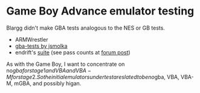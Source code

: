 Game Boy Advance emulator testing
=================================

Blargg didn't make GBA tests analogous to the NES or GB tests.

- ARMWrestler
- [gba-tests by jsmolka](https://github.com/jsmolka/gba-tests)
- endrift's [suite](https://github.com/mgba-emu/suite) (see pass counts at [forum post](https://forums.mgba.io/showthread.php?tid=18))

As with the Game Boy, I want to concentrate on no$gba for stage 1
and VBA and VBA-M for stage 2.  So the initial emulators under test
are slated to be no$gba, VBA, VBA-M, mGBA, and possibly higan.

